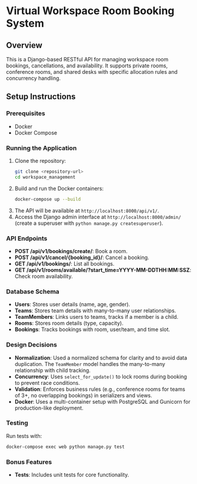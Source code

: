 # Virtual Workspace Room Booking System

## Overview
This is a Django-based RESTful API for managing workspace room bookings, cancellations, and availability. It supports private rooms, conference rooms, and shared desks with specific allocation rules and concurrency handling.

## Setup Instructions

### Prerequisites
- Docker
- Docker Compose

### Running the Application
1. Clone the repository:
   ```bash
   git clone <repository-url>
   cd workspace_management
   ```
2. Build and run the Docker containers:
   ```bash
   docker-compose up --build
   ```
3. The API will be available at `http://localhost:8000/api/v1/`.
4. Access the Django admin interface at `http://localhost:8000/admin/` (create a superuser with `python manage.py createsuperuser`).

### API Endpoints
- **POST /api/v1/bookings/create/**: Book a room.
- **POST /api/v1/cancel/{booking_id}/**: Cancel a booking.
- **GET /api/v1/bookings/**: List all bookings.
- **GET /api/v1/rooms/available/?start_time=YYYY-MM-DDTHH:MM:SSZ**: Check room availability.

### Database Schema
- **Users**: Stores user details (name, age, gender).
- **Teams**: Stores team details with many-to-many user relationships.
- **TeamMembers**: Links users to teams, tracks if a member is a child.
- **Rooms**: Stores room details (type, capacity).
- **Bookings**: Tracks bookings with room, user/team, and time slot.

### Design Decisions
- **Normalization**: Used a normalized schema for clarity and to avoid data duplication. The `TeamMember` model handles the many-to-many relationship with child tracking.
- **Concurrency**: Uses `select_for_update()` to lock rooms during booking to prevent race conditions.
- **Validation**: Enforces business rules (e.g., conference rooms for teams of 3+, no overlapping bookings) in serializers and views.
- **Docker**: Uses a multi-container setup with PostgreSQL and Gunicorn for production-like deployment.

### Testing
Run tests with:
```bash
docker-compose exec web python manage.py test
```

### Bonus Features
- **Tests**: Includes unit tests for core functionality.
